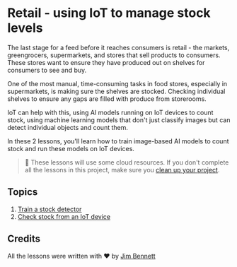 # Retail - using IoT to manage stock levels

The last stage for a feed before it reaches consumers is retail - the markets, greengrocers, supermarkets, and stores that sell products to consumers. These stores want to ensure they have produced out on shelves for consumers to see and buy.

One of the most manual, time-consuming tasks in food stores, especially in supermarkets, is making sure the shelves are stocked. Checking individual shelves to ensure any gaps are filled with produce from storerooms.

IoT can help with this, using AI models running on IoT devices to count stock, using machine learning models that don't just classify images but can detect individual objects and count them.

In these 2 lessons, you'll learn how to train image-based AI models to count stock and run these models on IoT devices.

> 💁 These lessons will use some cloud resources. If you don't complete all the lessons in this project, make sure you [clean up your project](../clean-up.md).

## Topics

1. [Train a stock detector](./lessons/1-train-stock-detector/README.md)
1. [Check stock from an IoT device](./lessons/2-check-stock-device/README.md)

## Credits

All the lessons were written with ♥️ by [Jim Bennett](https://GitHub.com/JimBobBennett)
